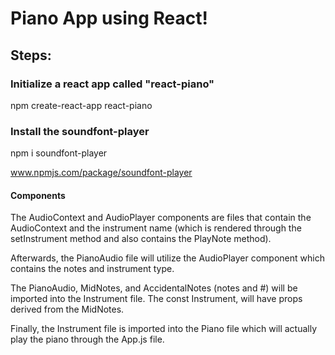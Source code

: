 # Piano App using React!

## Steps:

### Initialize a react app called "react-piano"
npm create-react-app react-piano

### Install the soundfont-player

npm i soundfont-player

www.npmjs.com/package/soundfont-player

#### Components

The AudioContext and AudioPlayer components are files that contain the AudioContext and the instrument name (which is rendered through the setInstrument method and also contains the PlayNote method).

Afterwards, the PianoAudio file will utilize  the AudioPlayer component which contains the notes and instrument type. 

The PianoAudio, MidNotes, and AccidentalNotes (notes and #) will be imported into the Instrument file. The const Instrument, will have props derived from the MidNotes.

Finally, the Instrument file is imported into the Piano file which will actually play the piano through the App.js file.